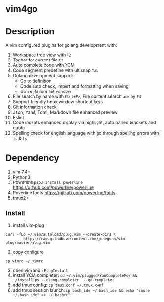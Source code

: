 # vim4go

# Description

A vim configured plugins for golang development with:
1. Workspace tree view with `F2`
2. Tagbar for current file `F3`
3. Auto complete code with YCM
4. Code segment predefine with ultisnap `Tab`
5. Golang development support:
    * Go to definition
    * Code auto check, import and formatting when saving
    * Go vet failure list window
6. File search by name with `Ctrl+P>`, File content search `ack` by `F4`
7. Support friendly tmux window shortcut keys
8. Git information check
9. Json, Yaml, Toml, Markdown file enhanced preview
10. Eslint
11. Code indents enhanced display via highlight, auto paired brackets and quota
12. Spelling check for english language with go through spelling errors with `]s` & `[s`

# Dependency
1. vim 7.4+
2. Python3
3. Powerline `pip3 install powerline` https://github.com/powerline/powerline
4. Poverline fonts https://github.com/powerline/fonts
5. tmux2+

## Install
1. install vim-plug
```
curl -fLo ~/.vim/autoload/plug.vim --create-dirs \
		https://raw.githubusercontent.com/junegunn/vim-plug/master/plug.vim
```
2. copy configure
```
cp vimrc ~/.vimrc
```
3. open vim and `:PlugInstall`
4. install YCM completer: `cd ~/.vim/plugged/YouCompleteMe/ && ./install.py --clang-completer  --go-completer`
5. add tmux config: `cp tmux.conf ~/.tmux.conf`
6. add tmux session launch: `cp bash_ide ~/.bash_ide && echo "soure ~/.bash_ide" >> ~/.bashrc"`
